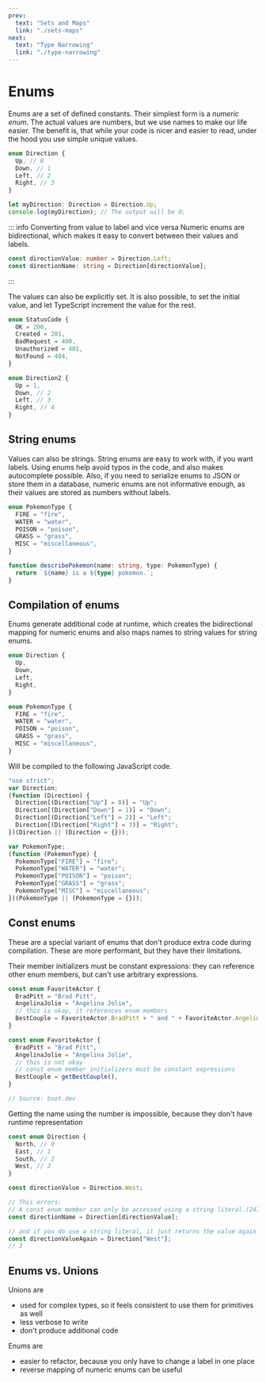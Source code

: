 ```yaml
---
prev:
  text: "Sets and Maps"
  link: "./sets-maps"
next:
  text: "Type Narrowing"
  link: "./type-narrowing"
---
```


# Enums

Enums are a set of defined constants. Their simplest form is a _numeric enum_. The actual values are numbers, but we use names to make our life easier. The benefit is, that while your code is nicer and easier to read, under the hood you use simple unique values.

```typescript
enum Direction {
  Up, // 0
  Down, // 1
  Left, // 2
  Right, // 3
}

let myDirection: Direction = Direction.Up;
console.log(myDirection); // The output will be 0;
```

::: info Converting from value to label and vice versa
Numeric enums are bidirectional, which makes it easy to convert between their values and labels.

```typescript
const directionValue: number = Direction.Left;
const directionName: string = Direction[directionValue];
```

:::

The values can also be explicitly set. It is also possible, to set the initial value, and let TypeScript increment the value for the rest.

```typescript
enum StatusCode {
  OK = 200,
  Created = 201,
  BadRequest = 400,
  Unauthorized = 401,
  NotFound = 404,
}

enum Direction2 {
  Up = 1,
  Down, // 2
  Left, // 3
  Right, // 4
}
```

## String enums

Values can also be strings. String enums are easy to work with, if you want labels. Using enums help avoid typos in the code, and also makes autocomplete possible. Also, if you need to serialize enums to JSON or store them in a database, numeric enums are not informative enough, as their values are stored as numbers without labels.

```typescript
enum PokemonType {
  FIRE = "fire",
  WATER = "water",
  POISON = "poison",
  GRASS = "grass",
  MISC = "miscellaneous",
}

function describePokemon(name: string, type: PokemonType) {
  return `${name} is a ${type} pokemon.`;
}
```

## Compilation of enums

Enums generate additional code at runtime, which creates the bidirectional mapping for numeric enums and also maps names to string values for string enums.

```typescript
enum Direction {
  Up,
  Down,
  Left,
  Right,
}

enum PokemonType {
  FIRE = "fire",
  WATER = "water",
  POISON = "poison",
  GRASS = "grass",
  MISC = "miscellaneous",
}
```

Will be compiled to the following JavaScript code.

```javascript
"use strict";
var Direction;
(function (Direction) {
  Direction[(Direction["Up"] = 0)] = "Up";
  Direction[(Direction["Down"] = 1)] = "Down";
  Direction[(Direction["Left"] = 2)] = "Left";
  Direction[(Direction["Right"] = 3)] = "Right";
})(Direction || (Direction = {}));

var PokemonType;
(function (PokemonType) {
  PokemonType["FIRE"] = "fire";
  PokemonType["WATER"] = "water";
  PokemonType["POISON"] = "poison";
  PokemonType["GRASS"] = "grass";
  PokemonType["MISC"] = "miscellaneous";
})(PokemonType || (PokemonType = {}));
```

## Const enums

These are a special variant of enums that don't produce extra code during compilation. These are more performant, but they have their limitations.

Their member initializers must be constant expressions: they can reference other enum members, but can't use arbitrary expressions.

```typescript
const enum FavoriteActor {
  BradPitt = "Brad Pitt",
  AngelinaJolie = "Angelina Jolie",
  // this is okay, it references enum members
  BestCouple = FavoriteActor.BradPitt + " and " + FavoriteActor.AngelinaJolie,
}

const enum FavoriteActor {
  BradPitt = "Brad Pitt",
  AngelinaJolie = "Angelina Jolie",
  // this is not okay
  // const enum member initializers must be constant expressions
  BestCouple = getBestCouple(),
}

// Source: boot.dev
```

Getting the name using the number is impossible, because they don't have runtime representation

```typescript
const enum Direction {
  North, // 0
  East, // 1
  South, // 2
  West, // 3
}

const directionValue = Direction.West;

// This errors:
// A const enum member can only be accessed using a string literal.(2476)
const directionName = Direction[directionValue];

// and if you do use a string literal, it just returns the value again
const directionValueAgain = Direction["West"];
// 3
```

## Enums vs. Unions

Unions are

- used for complex types, so it feels consistent to use them for primitives as well
- less verbose to write
- don't produce additional code

Enums are

- easier to refactor, because you only have to change a label in one place
- reverse mapping of numeric enums can be useful
